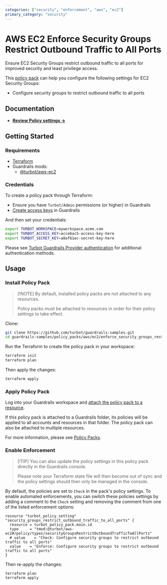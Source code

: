 ```yaml
---
categories: ["security", "enforcement", "aws", "ec2"]
primary_category: "security"
---
```


# AWS EC2 Enforce Security Groups Restrict Outbound Traffic to All Ports

Ensure EC2 Security Groups restrict outbound traffic to all ports for improved security and least privilege access.

This [policy pack](https://turbot.com/guardrails/docs/concepts/policy-packs) can help you configure the following settings for EC2 Security Groups:

- Configure security groups to restrict outbound traffic to all ports

## Documentation

- **[Review Policy settings →](https://hub.guardrails.turbot.com/policy-packs/enforce_security_groups_restrict_outbound_traffic_to_all_ports/settings)**

## Getting Started

### Requirements

- [Terraform](https://developer.hashicorp.com/terraform/install)
- Guardrails mods:
  - [@turbot/aws-ec2](https://hub.guardrails.turbot.com/mods/aws/mods/aws-ec2)

### Credentials

To create a policy pack through Terraform:

- Ensure you have `Turbot/Admin` permissions (or higher) in Guardrails
- [Create access keys](https://turbot.com/guardrails/docs/guides/iam/access-keys#generate-a-new-guardrails-api-access-key) in Guardrails

And then set your credentials:

```sh
export TURBOT_WORKSPACE=myworkspace.acme.com
export TURBOT_ACCESS_KEY=acce6ac5-access-key-here
export TURBOT_SECRET_KEY=a8af61ec-secret-key-here
```

Please see [Turbot Guardrails Provider authentication](https://registry.terraform.io/providers/turbot/turbot/latest/docs#authentication) for additional authentication methods.

## Usage

### Install Policy Pack

> [\!NOTE]
> By default, installed policy packs are not attached to any resources.
>
> Policy packs must be attached to resources in order for their policy settings to take effect.

Clone:

```sh
git clone https://github.com/turbot/guardrails-samples.git
cd guardrails-samples/policy_packs/aws/ec2/enforce_security_groups_restrict_outbound_traffic_to_all_ports
```

Run the Terraform to create the policy pack in your workspace:

```sh
terraform init
terraform plan
```

Then apply the changes:

```sh
terraform apply
```

### Apply Policy Pack

Log into your Guardrails workspace and [attach the policy pack to a resource](https://turbot.com/guardrails/docs/guides/policy-packs#attach-a-policy-pack-to-a-resource).

If this policy pack is attached to a Guardrails folder, its policies will be applied to all accounts and resources in that folder. The policy pack can also be attached to multiple resources.

For more information, please see [Policy Packs](https://turbot.com/guardrails/docs/concepts/policy-packs).

### Enable Enforcement

> [\!TIP]
> You can also update the policy settings in this policy pack directly in the Guardrails console.
>
> Please note your Terraform state file will then become out of sync and the policy settings should then only be managed in the console.

By default, the policies are set to `Check` in the pack's policy settings. To enable automated enforcements, you can switch these policies settings by adding a comment to the `Check` setting and removing the comment from one of the listed enforcement options:

```hcl
resource "turbot_policy_setting" "security_groups_restrict_outbound_traffic_to_all_ports" {
  resource = turbot_policy_pack.main.id
  type     = "tmod:@turbot/aws-ec2#/policy/types/securityGroupsRestrictOutboundTrafficToAllPorts"
  # value    = "Check: Configure security groups to restrict outbound traffic to all ports"
  value    = "Enforce: Configure security groups to restrict outbound traffic to all ports"
}
```

Then re-apply the changes:

```sh
terraform plan
terraform apply
```
